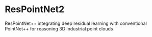 # ResPointNet2
ResPointNet++ integrating deep residual learning with conventional PointNet++ for reasoning 3D industrial point clouds 
